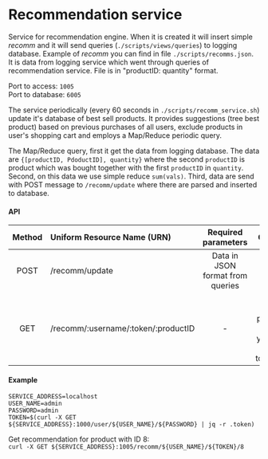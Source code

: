 # Recommendation service

Service for recommendation engine. 
When it is created it will insert simple *recomm* and it will send queries (`./scripts/views/queries`) to logging database.
Example of *recomm* you can find in file `./scripts/recomms.json`. It is data from logging service which went through queries of recommendation service. File is in "productID: quantity" format.

Port to access: `1005`  
Port to database: `6005`

The service periodically (every 60 seconds in `./scripts/recomm_service.sh`) update it's database of best sell products.
It provides suggestions (tree best product) based on previous purchases of all users, exclude products in user's shopping cart and employs a Map/Reduce periodic query.

The Map/Reduce query, first it get the data from logging database. The data are `{[productID, PdoductID], quantity}` where the second `productID` is product which was bought together with the first `productID` in `quantity`.
Second, on this data we use simple reduce `sum(vals)`.
Third, data are send with POST message to `/recomm/update` where there are parsed and inserted to database.


#### API
| Method | Uniform Resource Name (URN) | Required  parameters | Output | Description |
|:------:|:-----------------------------|:-------------------------------------:|:--------------------:|:--------------------------------------------------|
| POST | /recomm/update | Data in JSON format from queries | - | Update recomm. database |
| GET | /recomm/:username/:token/:productID | - | Tree best product which you can buy together  | Get recommendation for product |

#### Example
```
SERVICE_ADDRESS=localhost
USER_NAME=admin
PASSWORD=admin
TOKEN=$(curl -X GET ${SERVICE_ADDRESS}:1000/user/${USER_NAME}/${PASSWORD} | jq -r .token)
```

Get recommendation for product with ID 8:  
`curl -X GET ${SERVICE_ADDRESS}:1005/recomm/${USER_NAME}/${TOKEN}/8`

